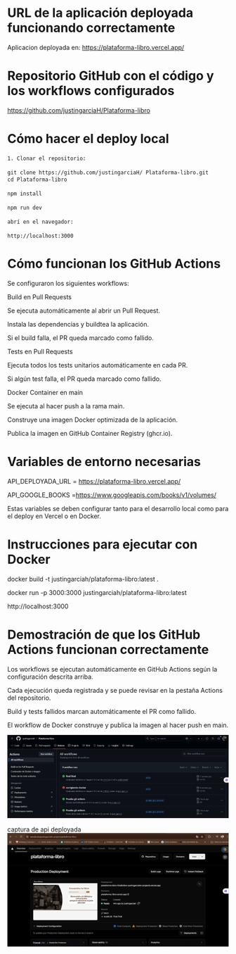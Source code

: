 

# URL de la aplicación deployada funcionando correctamente

Aplicacion deployada en: 
https://plataforma-libro.vercel.app/


# Repositorio GitHub con el código y los workflows configurados

https://github.com/justingarciaH/Plataforma-libro


# Cómo hacer el deploy local

    1. Clonar el repositorio:
    
    git clone https://github.com/justingarciaH/ Plataforma-libro.git
    cd Plataforma-libro

    npm install

    npm run dev

    abrí en el navegador:

    http://localhost:3000


# Cómo funcionan los GitHub Actions

Se configuraron los siguientes workflows:

Build en Pull Requests

Se ejecuta automáticamente al abrir un Pull Request.

Instala las dependencias y buildtea la aplicación.

Si el build falla, el PR queda marcado como fallido.

Tests en Pull Requests

Ejecuta todos los tests unitarios automáticamente en cada PR.

Si algún test falla, el PR queda marcado como fallido.

Docker Container en main

Se ejecuta al hacer push a la rama main.

Construye una imagen Docker optimizada de la aplicación.

Publica la imagen en GitHub Container Registry (ghcr.io).

# Variables de entorno necesarias

API_DEPLOYADA_URL = https://plataforma-libro.vercel.app/

API_GOOGLE_BOOKS =https://www.googleapis.com/books/v1/volumes/

 Estas variables se deben configurar tanto para el desarrollo local como para el deploy en Vercel o en Docker.

# Instrucciones para ejecutar con Docker

docker build -t justingarciah/plataforma-libro:latest .

docker run -p 3000:3000 justingarciah/plataforma-libro:latest

http://localhost:3000


# Demostración de que los GitHub Actions funcionan correctamente


Los workflows se ejecutan automáticamente en GitHub Actions según la configuración descrita arriba.

Cada ejecución queda registrada y se puede revisar en la pestaña Actions del repositorio.

Build y tests fallidos marcan automáticamente el PR como fallido.

El workflow de Docker construye y publica la imagen al hacer push en main.

![alt text](captura_workflows.png)

captura de api deployada 
![alt text](api_deployada.png)